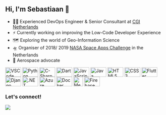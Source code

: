 ## Hi, I'm Sebastiaan 🚀

- 👨‍💻 Experienced DevOps Engineer & Senior Consultant at [CGI Netherlands](https://www.cgi.com/)
- ⚡ Currently working on improving the Low-Code Developer Experience
- 🗺️ Exploring the world of Geo-Information Science
- 🛸 Organiser of 2018/ 2019 [NASA Space Apps Challenge](https://www.spaceappschallenge.org/) in the Netherlands
- 🚀 Aerospace advocate

<div style="display: inline-block">
  <!--  IDEs  -->
  <img align="center" alt="VSCode" height="30" width="50" src="https://cdn.jsdelivr.net/gh/devicons/devicon/icons/vscode/vscode-original.svg">
  
  <!--  Languages  -->
  <img align="center" alt="Python" height="30" width="50" src="https://cdn.jsdelivr.net/gh/devicons/devicon/icons/python/python-original.svg">
  <img align="center" alt="C-Sharp" height="30" width="50" src="https://cdn.jsdelivr.net/gh/devicons/devicon/icons/csharp/csharp-original.svg">
  <img align="center" alt="Dart" height="30" width="50" src="https://cdn.jsdelivr.net/gh/devicons/devicon/icons/dart/dart-original.svg">
  <img align="center" alt="JavaScript" height="30" width="50" src="https://cdn.jsdelivr.net/gh/devicons/devicon/icons/javascript/javascript-original.svg">
  <img align="center" alt="Java" height="30" width="50" src="https://cdn.jsdelivr.net/gh/devicons/devicon/icons/java/java-original.svg">
  <img align="center" alt="HTML5" height="30" width="50" src="https://cdn.jsdelivr.net/gh/devicons/devicon/icons/html5/html5-original.svg">
  <img align="center" alt="CSS3" height="30" width="50" src="https://cdn.jsdelivr.net/gh/devicons/devicon/icons/css3/css3-original.svg">
  
  <!--  Framework  -->
  <img align="center" alt="Flutter" height="30" width="50" src="https://cdn.jsdelivr.net/gh/devicons/devicon/icons/flutter/flutter-original.svg">
  <img align="center" alt="Django" height="30" width="50" src="https://cdn.jsdelivr.net/gh/devicons/devicon/icons/django/django-plain.svg">
  <img align="center" alt=".NET" height="30" width="50" src="https://cdn.jsdelivr.net/gh/devicons/devicon/icons/dotnetcore/dotnetcore-original.svg">
  
  <!--  Platform  -->
  <img align="center" alt="Azure" height="30" width="50" src="https://cdn.jsdelivr.net/gh/devicons/devicon/icons/azure/azure-original.svg">
  <img align="center" alt="Docker" height="30" width="50" src="https://cdn.jsdelivr.net/gh/devicons/devicon/icons/docker/docker-plain.svg">
  <img align="center" alt="Mendix" height="30" width="30" src="https://avatars.githubusercontent.com/u/133443?s=200&v=4">
  <img align="center" alt="Firebase" height="30" width="50" src="https://cdn.jsdelivr.net/gh/devicons/devicon/icons/firebase/firebase-plain.svg">
</div>

### Let's connect!

<div style="display: inline-block">
  <a href="https://www.linkedin.com/in/sebastiaandenboer/" target="_blank">
    <img src="https://img.shields.io/badge/-LinkedIn-%230077B5?style=for-the-badge&logo=linkedin&logoColor=white" target="_blank">
  </a>
</div>
